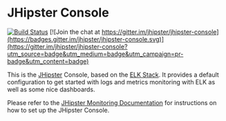 # JHipster Console

[![Build Status][travis-image]][travis-url]
[![Join the chat at https://gitter.im/jhipster/jhipster-console](https://badges.gitter.im/jhipster/jhipster-console.svg)](https://gitter.im/jhipster/jhipster-console?utm_source=badge&utm_medium=badge&utm_campaign=pr-badge&utm_content=badge)

This is the [JHipster](http://jhipster.github.io/) Console, based on the [ELK Stack](https://www.elastic.co/products). It provides a default configuration to get started with logs and metrics monitoring with ELK as well as some nice dashboards.

Please refer to the [JHipster Monitoring Documentation](http://jhipster.github.io/monitoring) for instructions on how to set up the JHipster Console.

[travis-image]: https://travis-ci.org/jhipster/jhipster-console.svg?branch=master
[travis-url]: https://travis-ci.org/jhipster/jhipster-console
